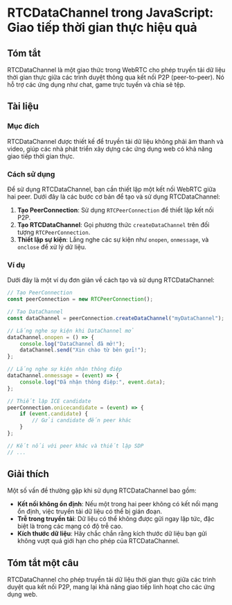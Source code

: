 <!--
Meta Description: # RTCDataChannel trong JavaScript: Giao tiếp thời gian thực hiệu quả ## Tóm tắt RTCDataChannel là một giao thức trong WebRTC cho phép truyền tải dữ li...
Meta Keywords: rtcdatachannel, liệu, các, dụng, kết
-->

# RTCDataChannel trong JavaScript: Giao tiếp thời gian thực hiệu quả

## Tóm tắt
RTCDataChannel là một giao thức trong WebRTC cho phép truyền tải dữ liệu thời gian thực giữa các trình duyệt thông qua kết nối P2P (peer-to-peer). Nó hỗ trợ các ứng dụng như chat, game trực tuyến và chia sẻ tệp.

## Tài liệu
### Mục đích
RTCDataChannel được thiết kế để truyền tải dữ liệu không phải âm thanh và video, giúp các nhà phát triển xây dựng các ứng dụng web có khả năng giao tiếp thời gian thực.

### Cách sử dụng
Để sử dụng RTCDataChannel, bạn cần thiết lập một kết nối WebRTC giữa hai peer. Dưới đây là các bước cơ bản để tạo và sử dụng RTCDataChannel:

1. **Tạo PeerConnection**: Sử dụng `RTCPeerConnection` để thiết lập kết nối P2P.
2. **Tạo RTCDataChannel**: Gọi phương thức `createDataChannel` trên đối tượng `RTCPeerConnection`.
3. **Thiết lập sự kiện**: Lắng nghe các sự kiện như `onopen`, `onmessage`, và `onclose` để xử lý dữ liệu.

### Ví dụ
Dưới đây là một ví dụ đơn giản về cách tạo và sử dụng RTCDataChannel:

```javascript
// Tạo PeerConnection
const peerConnection = new RTCPeerConnection();

// Tạo DataChannel
const dataChannel = peerConnection.createDataChannel("myDataChannel");

// Lắng nghe sự kiện khi DataChannel mở
dataChannel.onopen = () => {
    console.log("DataChannel đã mở!");
    dataChannel.send("Xin chào từ bên gửi!");
};

// Lắng nghe sự kiện nhận thông điệp
dataChannel.onmessage = (event) => {
    console.log("Đã nhận thông điệp:", event.data);
};

// Thiết lập ICE candidate
peerConnection.onicecandidate = (event) => {
    if (event.candidate) {
        // Gửi candidate đến peer khác
    }
};

// Kết nối với peer khác và thiết lập SDP
// ...
```

## Giải thích
Một số vấn đề thường gặp khi sử dụng RTCDataChannel bao gồm:

- **Kết nối không ổn định**: Nếu một trong hai peer không có kết nối mạng ổn định, việc truyền tải dữ liệu có thể bị gián đoạn.
- **Trễ trong truyền tải**: Dữ liệu có thể không được gửi ngay lập tức, đặc biệt là trong các mạng có độ trễ cao.
- **Kích thước dữ liệu**: Hãy chắc chắn rằng kích thước dữ liệu bạn gửi không vượt quá giới hạn cho phép của RTCDataChannel.

## Tóm tắt một câu
RTCDataChannel cho phép truyền tải dữ liệu thời gian thực giữa các trình duyệt qua kết nối P2P, mang lại khả năng giao tiếp linh hoạt cho các ứng dụng web.